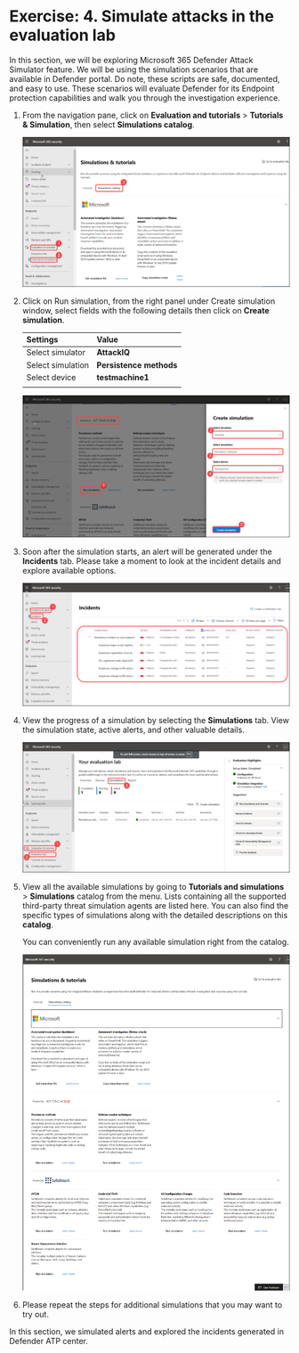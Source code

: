 # Exercise: 4. Simulate attacks in the evaluation lab

In this section, we will be exploring Microsoft 365 Defender Attack Simulator feature. We will be using the simulation scenarios that are available in Defender portal. Do note, these scripts are safe, documented, and easy to use. These scenarios will evaluate Defender for its Endpoint protection capabilities and walk you through the investigation experience.

1. From the navigation pane, click on **Evaluation and tutorials** > **Tutorials & Simulation**, then select **Simulations catalog**.




   ![](images/navigate-similation.png)





2. Click on Run simulation, from the right panel under Create simulation window, select fields with the following details then click on **Create simulation**.

    | Settings | Value |
    |--|--|
    | Select simulator | **AttackIQ**  |
    | Select simulation | **Persistence methods**  |
    | Select device | **testmachine1**  |
    | | |




   ![](images/create-simulation.png)




3. Soon after the simulation starts, an alert will be generated under the **Incidents** tab. Please take a moment to look at the incident details and explore available options.




   ![](images/Incidents-alert.png)



4. View the progress of a simulation by selecting the **Simulations** tab. View the simulation state, active alerts, and other valuable details.




   ![](images/simulations-tab.png)




5. View all the available simulations by going to **Tutorials and simulations** > **Simulations** catalog from the menu. Lists containing all the supported third-party threat simulation agents are listed here. You can also find the specific types of simulations along with the detailed descriptions on this **catalog**.

    You can conveniently run any available simulation right from the catalog.




   ![](images/simulations-catalog.png)





6. Please repeat the steps for additional simulations that you may want to try out. 


In this section, we simulated alerts and explored the incidents generated in Defender ATP center. 